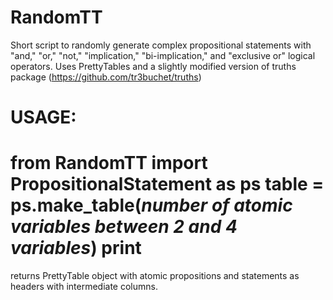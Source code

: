 # RandomTT
Short script to randomly generate complex propositional statements with "and," "or," "not," "implication," "bi-implication," and "exclusive or" logical operators.
Uses PrettyTables and a slightly modified version of truths package (https://github.com/tr3buchet/truths)

USAGE:
=======================================================
from RandomTT import PropositionalStatement as ps
table = ps.make_table(*number of atomic variables between 2 and 4 variables*)
print
=======================================================
returns PrettyTable object with atomic propositions and statements as headers with intermediate columns.
